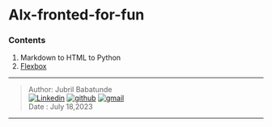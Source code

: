 # Alx-fronted-for-fun

###  Contents

1. Markdown to HTML to Python
2. [Flexbox](https://github.com/hbapte/alx-frontend-for-fun/tree/master/flexbox)


***

> Author: Jubril Babatunde  <br>
[![Linkedin](https://img.shields.io/badge/linkedin-0A66C2?style=for-the-badge&logo=linkedin&logoColor=white)](https://www.linkedin.com/in/jubril-babatunde-275964b6/)
[![github](https://img.shields.io/badge/GitHub-000000?style=for-the-badge&logo=GitHub&logoColor=white)](https://github.com/tjibbs)
[![gmail](https://img.shields.io/badge/Gmail-D14836?style=for-the-badge&logo=Gmail&logoColor=white)](mailto:babatundejubril@gmail.com)<br>
> Date : July 18,2023

***
